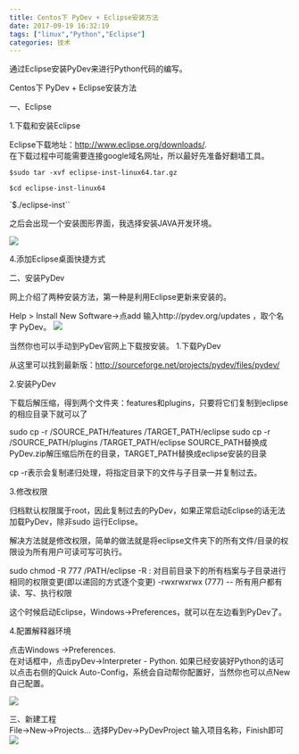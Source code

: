 ```yaml
---
title: Centos下 PyDev + Eclipse安装方法
date: 2017-09-19 16:32:19
tags: ["linux","Python","Eclipse"]
categories: 技术
---
```

通过Eclipse安装PyDev来进行Python代码的编写。


<!--more-->



Centos下 PyDev + Eclipse安装方法


一、Eclipse


1.下载和安装Eclipse

Eclipse下载地址：http://www.eclipse.org/downloads/.   
在下载过程中可能需要连接google域名网址，所以最好先准备好翻墙工具。

`$sudo tar -xvf eclipse-inst-linux64.tar.gz`

`$cd eclipse-inst-linux64`

`$./eclipse-inst``

之后会出现一个安装图形界面，我选择安装JAVA开发环境。

![](https://i.imgur.com/QmrbTrJ.png)

4.添加Eclipse桌面快捷方式



二、安装PyDev

网上介绍了两种安装方法，第一种是利用Eclipse更新来安装的。

Help > Install New Software->点add 输入http://pydev.org/updates ，取个名字 PyDev。
![](https://i.imgur.com/d3UJEak.png)

当然你也可以手动到PyDev官网上下载按安装。
1.下载PyDev

从这里可以找到最新版：http://sourceforge.net/projects/pydev/files/pydev/

2.安装PyDev

下载后解压缩，得到两个文件夹：features和plugins，只要将它们复制到eclipse的相应目录下就可以了

sudo cp -r /SOURCE_PATH/features /TARGET_PATH/eclipse
sudo cp -r /SOURCE_PATH/plugins /TARGET_PATH/eclipse
SOURCE_PATH替换成PyDev.zip解压缩后所在的目录，TARGET_PATH替换成eclipse安装的目录

cp -r表示会复制递归处理，将指定目录下的文件与子目录一并复制过去。

3.修改权限

归档默认权限属于root，因此复制过去的PyDev，如果正常启动Eclipse的话无法加载PyDev，除非sudo 运行Eclipse。

解决方法就是修改权限，简单的做法就是将eclipse文件夹下的所有文件/目录的权限设为所有用户可读可写可执行。

sudo chmod -R 777 /PATH/eclipse
-R : 对目前目录下的所有档案与子目录进行相同的权限变更(即以递回的方式逐个变更)
-rwxrwxrwx (777) -- 所有用户都有读、写、执行权限

这个时候启动Eclipse，Windows->Preferences，就可以在左边看到PyDev了。



4.配置解释器环境

点击Windows ->Preferences.   
在对话框中，点击pyDev->Interpreter - Python. 如果已经安装好Python的话可以点击右侧的Quick Auto-Config，系统会自动帮你配置好，当然你也可以点New自己配置。

![](https://i.imgur.com/AETOj0o.png)

三、新建工程    
 File->New->Projects...   选择PyDev->PyDevProject 输入项目名称，Finish即可
![](https://i.imgur.com/kHqIYsP.png)


